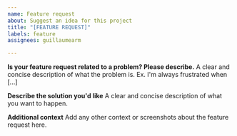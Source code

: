 ```yaml
---
name: Feature request
about: Suggest an idea for this project
title: "[FEATURE REQUEST]"
labels: feature
assignees: guillaumearm

---
```


**Is your feature request related to a problem? Please describe.**
A clear and concise description of what the problem is. Ex. I'm always frustrated when [...]

**Describe the solution you'd like**
A clear and concise description of what you want to happen.

**Additional context**
Add any other context or screenshots about the feature request here.
